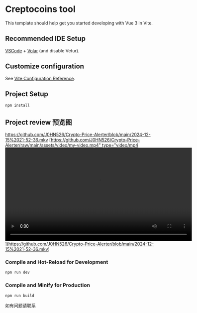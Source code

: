 # Creptocoins tool

This template should help get you started developing with Vue 3 in Vite.

## Recommended IDE Setup

[VSCode](https://code.visualstudio.com/) + [Volar](https://marketplace.visualstudio.com/items?itemName=Vue.volar) (and disable Vetur).

## Customize configuration

See [Vite Configuration Reference](https://vite.dev/config/).

## Project Setup

```sh
npm install
```
## Project review 预览图
https://github.com/J0HN526/Crypto-Price-Alerter/blob/main/2024-12-15%2021-52-36.mkv
[[https://github.com/J0HN526/Crypto-Price-Alerter/raw/main/assets/video/my-video.mp4" type="video/mp4
<video width="600" controls>
  <source src="https://github.com/J0HN526/Crypto-Price-Alerter/raw/main/assets/video/my-video.mp4" type="video/mp4">
  Your browser does not support the video tag.
</video>
](https://github.com/J0HN526/Crypto-Price-Alerter/blob/main/2024-12-15%2021-52-36.mkv)](https://github.com/J0HN526/Crypto-Price-Alerter/blob/main/2024-12-15%2021-52-36.mkv)
### Compile and Hot-Reload for Development

```sh
npm run dev
```

### Compile and Minify for Production

```sh
npm run build
```

如有问题请联系 
